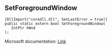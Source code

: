 ## SetForegroundWindow

```
[DllImport("coredll.dll", SetLastError = true)]
public static extern bool SetForegroundWindow(
   IntPtr hWnd
);
```

Microsoft documentation: [Link](https://docs.microsoft.com/en-us/windows/win32/api/winuser/nf-winuser-setforegroundwindow)
